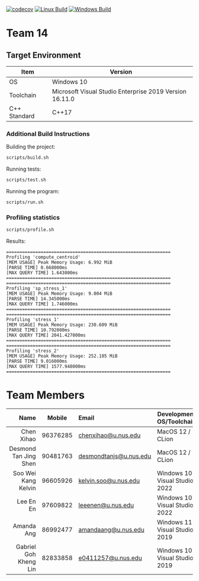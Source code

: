 [![codecov](https://codecov.io/gh/nus-cs3203/22s1-cp-spa-team-14/branch/master/graph/badge.svg?token=O0pTcTxSWs)](https://codecov.io/gh/nus-cs3203/22s1-cp-spa-team-14)
[![Linux Build](https://github.com/nus-cs3203/22s1-cp-spa-team-14/actions/workflows/build_linux.yml/badge.svg)](https://github.com/nus-cs3203/22s1-cp-spa-team-14/actions/workflows/build_linux.yml)
[![Windows Build](https://github.com/nus-cs3203/22s1-cp-spa-team-14/actions/workflows/build_windows.yml/badge.svg)](https://github.com/nus-cs3203/22s1-cp-spa-team-14/actions/workflows/build_windows.yml)

# Team 14

## Target Environment

Item | Version
-|-
OS | Windows 10
Toolchain | Microsoft Visual Studio Enterprise 2019 Version 16.11.0
C++ Standard | C++17

### Additional Build Instructions

Building the project:

```bash
scripts/build.sh
```

Running tests:

```bash
scripts/test.sh
```

Running the program:

```bash
scripts/run.sh
```

### Profiling statistics

```bash
scripts/profile.sh
```

Results:

```
==============================================================
Profiling 'compute_centroid'
[MEM USAGE] Peak Memory Usage: 6.992 MiB
[PARSE TIME] 0.668000ms
[MAX QUERY TIME] 1.643000ms
==============================================================
==============================================================
Profiling 'sp_stress_1'
[MEM USAGE] Peak Memory Usage: 9.004 MiB
[PARSE TIME] 14.345000ms
[MAX QUERY TIME] 1.746000ms
==============================================================
==============================================================
Profiling 'stress_1'
[MEM USAGE] Peak Memory Usage: 230.609 MiB
[PARSE TIME] 10.792000ms
[MAX QUERY TIME] 2041.427000ms
==============================================================
==============================================================
Profiling 'stress_2'
[MEM USAGE] Peak Memory Usage: 252.105 MiB
[PARSE TIME] 9.016000ms
[MAX QUERY TIME] 1577.948000ms
==============================================================
```

# Team Members

Name | Mobile | Email | Development OS/Toolchain
-:|:-:|:-|-|
Chen Xihao | 96376285 | chenxihao@u.nus.edu | MacOS 12 / CLion
Desmond Tan Jing Shen | 90481763 | desmondtanjs@u.nus.edu | MacOS 12 / CLion
Soo Wei Kang Kelvin | 96605926 | kelvin.soo@u.nus.edu | Windows 10 / Visual Studio 2022
Lee En En | 97609822 | leeenen@u.nus.edu | Windows 10 / Visual Studio 2022
Amanda Ang | 86992477 | amandaang@u.nus.edu | Windows 11 / Visual Studio 2019
Gabriel Goh Kheng Lin | 82833858 | e0411257@u.nus.edu | Windows 10 / Visual Studio 2019
